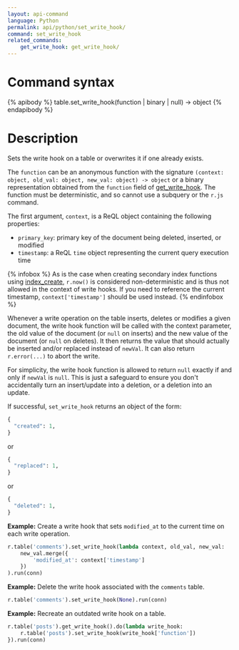 ```yaml
---
layout: api-command
language: Python
permalink: api/python/set_write_hook/
command: set_write_hook
related_commands:
    get_write_hook: get_write_hook/
---
```


# Command syntax #

{% apibody %}
table.set_write_hook(function | binary | null) &rarr; object
{% endapibody %}

# Description #

Sets the write hook on a table or overwrites it if one already exists.

The `function` can be an anonymous function with the signature `(context: object, old_val: object, new_val: object) -> object` or a binary representation obtained from the `function` field of [get_write_hook](/api/python/get_write_hook). The function must be deterministic, and so cannot use a subquery or the `r.js` command.

The first argument, `context`, is a ReQL object containing the following properties:

- `primary_key`: primary key of the document being deleted, inserted, or modified
- `timestamp`: a ReQL `time` object representing the current query execution time

{% infobox %}
As is the case when creating secondary index functions using [index_create](/api/python/index_create), `r.now()` is considered non-deterministic and is thus not allowed in the context of write hooks. If you need to reference the current timestamp, `context['timestamp']` should be used instead.
{% endinfobox %}

Whenever a write operation on the table inserts, deletes or modifies a given document, the write hook function will be called with the context parameter, the old value of the document (or `null` on inserts) and the new value of the document (or `null` on deletes). It then returns the value that should actually be inserted and/or replaced instead of `newVal`. It can also return `r.error(...)` to abort the write.

For simplicity, the write hook function is allowed to return `null` exactly if and only if `newVal` is `null`. This is just a safeguard to ensure you don't accidentally turn an insert/update into a deletion, or a deletion into an update.

If successful, `set_write_hook` returns an object of the form:

```py
{
  "created": 1,
}
```

or

```py
{
  "replaced": 1,
}
```

or

```py
{
  "deleted": 1,
}
```


__Example:__ Create a write hook that sets `modified_at` to the current time on each write operation.

```py
r.table('comments').set_write_hook(lambda context, old_val, new_val:
    new_val.merge({
        'modified_at': context['timestamp']
    })
).run(conn)
```

__Example:__ Delete the write hook associated with the `comments` table.

```py
r.table('comments').set_write_hook(None).run(conn)
```

__Example:__ Recreate an outdated write hook on a table.

```py
r.table('posts').get_write_hook().do(lambda write_hook:
    r.table('posts').set_write_hook(write_hook['function'])
}).run(conn)
```
